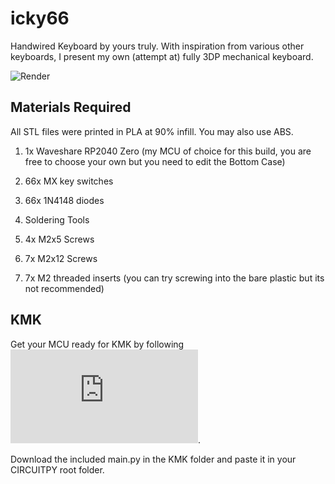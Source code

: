 # icky66

Handwired Keyboard by yours truly. With inspiration from various other keyboards, I present my own (attempt at) fully 3DP mechanical keyboard.

![Render](https://github.com/Arko9699/trijoy65/blob/main/Resources/Exploded_View.png?raw=true)

## Materials Required

All STL files were printed in PLA at 90% infill. You may also use ABS.

1. 1x Waveshare RP2040 Zero (my MCU of choice for this build, you are free to choose your own but you need to edit the Bottom Case)

2. 66x MX key switches

3. 66x 1N4148 diodes

4. Soldering Tools

5. 4x M2x5 Screws

6. 7x M2x12 Screws

7. 7x M2 threaded inserts (you can try screwing into the bare plastic but its not recommended)

## KMK

Get your MCU ready for KMK by following ![this](https://github.com/KMKfw/kmk_firmware/blob/master/docs/en/Getting_Started.md).

Download the included main.py in the KMK folder and paste it in your CIRCUITPY root folder.
